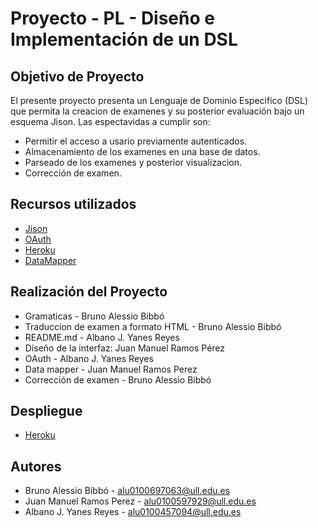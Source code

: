 # Proyecto - PL - Diseño e Implementación de un DSL

## Objetivo de Proyecto

El presente proyecto presenta un Lenguaje de Dominio Especifico (DSL) que permita la creacion de examenes y su posterior evaluación bajo un esquema Jison. Las espectavidas a cumplir son:
* Permitir el acceso a usario previamente autenticados.
* Almacenamiento de los examenes en una base de datos.
* Parseado de los examenes y posterior visualizacion.
* Corrección de examen.

## Recursos utilizados

* [Jison][1]
* [OAuth][2]
* [Heroku][3]
* [DataMapper][4]

## Realización del Proyecto

* Gramaticas - Bruno Alessio Bibbó
* Traduccion de examen a formato HTML - Bruno Alessio Bibbó
* README.md - Albano J. Yanes Reyes
* Diseño de la interfaz: Juan Manuel Ramos Pérez
* OAuth - Albano J. Yanes Reyes
* Data mapper - Juan Manuel Ramos Perez
* Corrección de examen - Bruno Alessio Bibbó

## Despliegue

* [Heroku][5]

## Autores

* Bruno Alessio Bibbó - alu0100697063@ull.edu.es
* Juan Manuel Ramos Perez - alu0100597929@ull.edu.es
* Albano J. Yanes Reyes - alu0100457094@ull.edu.es

[1]:http://zaach.github.io/jison/
[2]:http://oauth.net/
[3]:https://www.heroku.com/
[4]:http://datamapper.org/
[5]:http://proyecto-pl.herokuapp.com/

